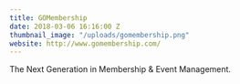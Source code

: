```yaml
---
title: GOMembership
date: 2018-03-06 16:16:00 Z
thumbnail_image: "/uploads/gomembership.png"
website: http://www.gomembership.com/
---
```


The Next Generation in Membership & Event Management.